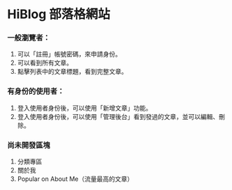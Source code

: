 # HiBlog 部落格網站

### 一般瀏覽者：
1. 可以「註冊」帳號密碼，來申請身份。
2. 可以看到所有文章。
3. 點擊列表中的文章標題，看到完整文章。

### 有身份的使用者：
1. 登入使用者身份後，可以使用「新增文章」功能。
2. 登入使用者身份後，可以使用「管理後台」看到發過的文章，並可以編輯、刪除。


### 尚未開發區塊
1. 分類專區
2. 關於我
3. Popular on About Me（流量最高的文章）

